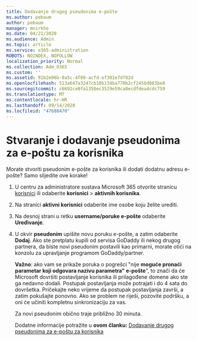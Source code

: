 ```yaml
---
title: Dodavanje drugog pseudonima e-pošte
ms.author: pebaum
author: pebaum
manager: mnirkhe
ms.date: 04/21/2020
ms.audience: Admin
ms.topic: article
ms.service: o365-administration
ROBOTS: NOINDEX, NOFOLLOW
localization_priority: Normal
ms.collection: Adm_O365
ms.custom: ''
ms.assetid: 91b2e06b-0a5c-4f89-acfd-ef301e7df82d
ms.openlocfilehash: 513a647a3247cb10b134ba770b2cf245bd883be8
ms.sourcegitcommit: c6692ce0fa1358ec3529e59ca0ecdfdea4cdc759
ms.translationtype: MT
ms.contentlocale: hr-HR
ms.lasthandoff: 09/14/2020
ms.locfileid: "47688470"
---
```

# <a name="create-or-add-an-email-alias-for-a-user"></a>Stvaranje i dodavanje pseudonima za e-poštu za korisnika

Morate stvoriti pseudonim e-pošte za korisnika ili dodati dodatnu adresu e-pošte? Samo slijedite ove korake!
  
1. U centru za administratore sustava Microsoft 365 otvorite stranicu [korisnici](https://go.microsoft.com/fwlink/p/?linkid=834822) ili odaberite **korisnici** \> **aktivnih korisnika**.
    
2. Na stranici **aktivni korisnici** odaberite ime osobe koju želite urediti. 
    
3. Na desnoj strani u retku **username/poruke e-pošte** odaberite **Uređivanje**.
    
4. U okvir **pseudonim** upišite novu poruku e-pošte, a zatim odaberite **Dodaj**. Ako ste pretplatu kupili od servisa GoDaddy ili nekog drugog partnera, da biste novi pseudonim postavili kao primarni, morate otići na konzolu za upravljanje programom GoDaddy/partner. 
    
    **Važno**: ako vam se prikaže poruka o pogrešci "nije **moguće pronaći parametar koji odgovara nazivu parametra" e-pošte**", to znači da će Microsoft dovršiti postavljanje korisnika ili prilagođene domene ako ste ga nedavno dodali. Postupak postavljanja može potrajati i do 4 sata do dovršetka. Pričekajte neko vrijeme da postupak postavljanja završi, a zatim pokušajte ponovno. Ako se problem ne riješi, pozovite podršku, a oni će učiniti kompletnu sinkronizaciju za vas.
    
    Za novi pseudonim obično traje približno 30 minuta.
    
    Dodatne informacije potražite u **ovom članku:** [Dodavanje drugog pseudonima za e-poštu za korisnika](https://docs.microsoft.com/microsoft-365/admin/email/add-another-email-alias-for-a-user)
    

